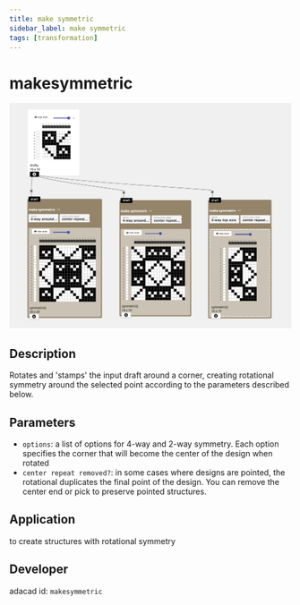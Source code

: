 ```yaml
---
title: make symmetric
sidebar_label: make symmetric
tags: [transformation]
---
```

# makesymmetric
![file](./img/makesymmetric.png)


## Description
Rotates and 'stamps' the input draft around a corner, creating rotational symmetry around the selected point according to the parameters described below.


## Parameters
- `options`: a list of options for 4-way and 2-way symmetry. Each option specifies the corner that will become the center of the design when rotated
- `center repeat removed?`: in some cases where designs are pointed, the rotational duplicates the final point of the design. You can remove the center end or pick to preserve pointed structures. 

## Application
to create structures with rotational symmetry

## Developer
adacad id: `makesymmetric`
